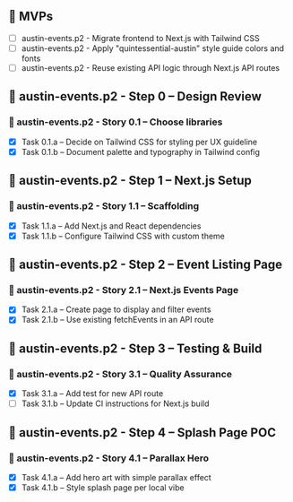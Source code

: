 ## 🎯 MVPs
- [ ] austin-events.p2 - Migrate frontend to Next.js with Tailwind CSS
- [ ] austin-events.p2 - Apply "quintessential-austin" style guide colors and fonts
- [ ] austin-events.p2 - Reuse existing API logic through Next.js API routes

## 🧱 austin-events.p2 - Step 0 – Design Review
### 📘 austin-events.p2 - Story 0.1 – Choose libraries
- [x] Task 0.1.a – Decide on Tailwind CSS for styling per UX guideline
- [x] Task 0.1.b – Document palette and typography in Tailwind config

## 🧱 austin-events.p2 - Step 1 – Next.js Setup
### 📘 austin-events.p2 - Story 1.1 – Scaffolding
- [x] Task 1.1.a – Add Next.js and React dependencies
- [x] Task 1.1.b – Configure Tailwind CSS with custom theme

## 🧱 austin-events.p2 - Step 2 – Event Listing Page
### 📘 austin-events.p2 - Story 2.1 – Next.js Events Page
- [x] Task 2.1.a – Create page to display and filter events
- [x] Task 2.1.b – Use existing fetchEvents in an API route

## 🧱 austin-events.p2 - Step 3 – Testing & Build
### 📘 austin-events.p2 - Story 3.1 – Quality Assurance
- [x] Task 3.1.a – Add test for new API route
- [ ] Task 3.1.b – Update CI instructions for Next.js build

## 🧱 austin-events.p2 - Step 4 – Splash Page POC
### 📘 austin-events.p2 - Story 4.1 – Parallax Hero
- [x] Task 4.1.a – Add hero art with simple parallax effect
- [x] Task 4.1.b – Style splash page per local vibe
